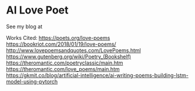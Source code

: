 # AI Love Poet

See my blog at []()

Works Cited:
https://poets.org/love-poems
https://bookriot.com/2018/01/19/love-poems/
http://www.lovepoemsandquotes.com/LovePoems.html
https://www.gutenberg.org/wiki/Poetry_(Bookshelf)
https://theromantic.com/poetryclassic/main.htm
https://theromantic.com/love_poems/main.htm
https://gkmit.co/blog/artificial-intelligence/ai-writing-poems-building-lstm-model-using-pytorch